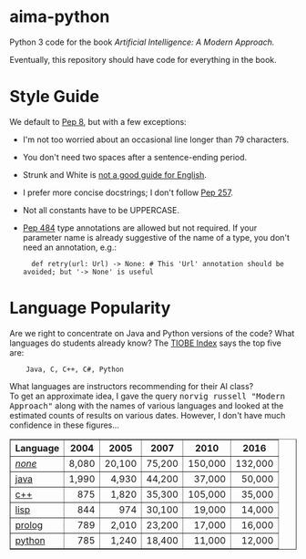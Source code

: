 # aima-python

Python 3 code for the book *Artificial Intelligence: A Modern Approach.*

Eventually, this repository should have code for everything in the book.

# Style Guide

We default to [Pep 8](https://www.python.org/dev/peps/pep-0008), but with a few exceptions:

- I'm not too worried about an occasional line longer than 79 characters. 
- You don't need two spaces after a sentence-ending period.
- Strunk and White is [not a good guide for English](http://chronicle.com/article/50-Years-of-Stupid-Grammar/25497).
- I prefer more concise docstrings; I don't follow [Pep 257](https://www.python.org/dev/peps/pep-0257/).
- Not all constants have to be UPPERCASE.
- [Pep 484](https://www.python.org/dev/peps/pep-0484/) type annotations are allowed but not required. If your
  parameter name is already suggestive of the name of a type, you don't need an annotation, e.g.:

        def retry(url: Url) -> None: # This 'Url' annotation should be avoided; but '-> None' is useful

# Language Popularity

Are we right to concentrate on Java and Python versions of the code?
What languages do students already know? The [TIOBE Index](http://www.tiobe.com/tiobe_index) says the top five are:

        Java, C, C++, C#, Python
        
What languages are instructors recommending for their AI class?  
To get an approximate
idea, I gave the query <tt>norvig russell "Modern Approach"</tt> along with
the names of various languages and looked at the estimated counts of results on
various dates. However, I don't have much confidence in these figures...

<p>
<table border=1>
<tr><th>Language<th>2004<th>2005<th>2007<th>2010<th>2016
<tr><td> <a href="http://www.google.com/search?q=norvig+russell+%22Modern+Approach%22"> <i>none</i></a><td align=right> 8,080<td align=right>20,100<td align=right>75,200<td align=right>150,000<td align=right>132,000
<tr><td> <a href="http://www.google.com/search?q=java+norvig+russell+%22Modern+Approach%22">java   </a><td align=right> 1,990<td align=right>4,930<td align=right>44,200<td align=right>37,000<td align=right>50,000
<tr><td> <a href="http://www.google.com/search?q=c%2B%2B+norvig+russell+%22Modern+Approach%22">c++    </a><td align=right>  875<td align=right>1,820<td align=right>35,300<td align=right>105,000<td align=right>35,000
<tr><td> <a href="http://www.google.com/search?q=lisp+norvig+russell+%22Modern+Approach%22">lisp   </a><td align=right>  844<td align=right>974<td align=right>30,100<td align=right>19,000<td align=right>14,000
<tr><td> <a href="http://www.google.com/search?q=prolog+norvig+russell+%22Modern+Approach%22">prolog </a><td align=right>  789<td align=right>2,010<td align=right>23,200<td align=right>17,000<td align=right>16,000
<tr><td> <a href="http://www.google.com/search?q=python+norvig+russell+%22Modern+Approach%22">python </a><td align=right>  785<td align=right>1,240<td align=right>18,400<td align=right>11,000<td align=right>12,000

</table>

